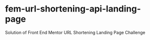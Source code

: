 # fem-url-shortening-api-landing-page
Solution of Front End Mentor URL Shortening Landing Page Challenge
